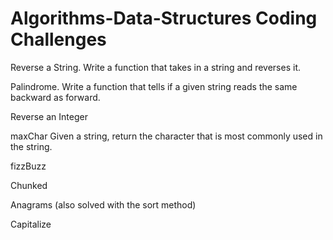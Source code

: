 # Algorithms-Data-Structures Coding Challenges 

Reverse a String. Write a function that takes in a string and reverses it.

Palindrome. Write a function that tells if a given string reads the same backward as forward.

Reverse an Integer

maxChar Given a string, return the character that is most commonly used in the string.

fizzBuzz

Chunked

Anagrams (also solved with the sort method)

Capitalize
